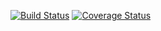 [![Build Status](https://travis-ci.org/UnaQu666/3lab.svg?branch=main)](https://travis-ci.org/UnaQu666/3lab)
[![Coverage Status](https://coveralls.io/repos/github/DanilUst/lab3/badge.svg?branch=main)](https://coveralls.io/github/DanilUst/lab3?branch=main)



